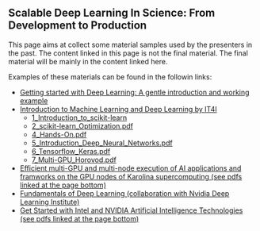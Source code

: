 ## Scalable Deep Learning In Science: From Development to Production

This page aims at collect some material samples used by the presenters in the past. The content linked in this page is not the final material. The final material will be mainly in the content linked here. 

Examples of these materials can be found in the followin links:

* [Getting started with Deep Learning: A gentle introduction and working example](https://syncandshare.lrz.de/getlink/fiBhhAWsBe4N6aZ1RJw7jsvS/combiomed.seminar.slides.pdf)
* [Introduction to Machine Learning and Deep Learning by IT4I](https://events.it4i.cz/event/131/)
  * [1_Introduction_to_scikit-learn](https://events.it4i.cz/event/131/attachments/428/1632/1_Introduction_to_scikit-learn.pdf)
  * [2_scikit-learn_Optimization.pdf](https://events.it4i.cz/event/131/attachments/428/1633/2_scikit-learn_Optimization.pdf)
  * [4_Hands-On.pdf](https://events.it4i.cz/event/131/attachments/428/1634/4_Hands-On.pdf)
  * [5_Introduction_Deep_Neural_Networks.pdf](https://events.it4i.cz/event/131/attachments/428/1635/5_Introduction_Deep_Neural_Networks.pdf)
  * [6_Tensorflow_Keras.pdf](https://events.it4i.cz/event/131/attachments/428/1636/6_Tensorflow_Keras.pdf)
  * [7_Multi-GPU_Horovod.pdf](https://events.it4i.cz/event/131/attachments/428/1637/7_Multi-GPU_Horovod.pdf) 
* [Efficient multi-GPU and multi-node execution of AI applications and framworks on the GPU nodes of Karolina supercomputing (see pdfs linked at the page bottom)](https://events.it4i.cz/event/124/)
* [Fundamentals of Deep Learning (collaboration with Nvidia Deep Learning Institute)](https://doku.lrz.de/download/attachments/81397038/FundamentalsOfDeepLearningNvidia%26Durillo.pdf?version=1&modificationDate=1626158886817&api=v2)
* [Get Started with Intel and NVIDIA Artificial Intelligence Technologies (see pdfs linked at the page bottom)](https://events.it4i.cz/event/37/)

